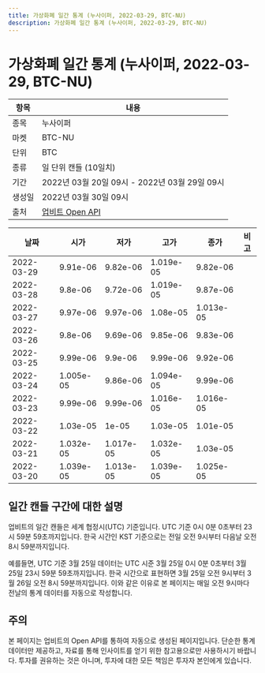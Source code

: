 ```yaml
---
title: 가상화폐 일간 통계 (누사이퍼, 2022-03-29, BTC-NU)
description: 가상화폐 일간 통계 (누사이퍼, 2022-03-29, BTC-NU)
---
```



가상화폐 일간 통계 (누사이퍼, 2022-03-29, BTC-NU)
===

|항목|내용|
|--|--|
|종목|누사이퍼|
|마켓|BTC-NU|
|단위|BTC|
|종류|일 단위 캔들 (10일치)|
|기간|2022년 03월 20일 09시 - 2022년 03월 29일 09시|
|생성일|2022년 03월 30일 09시|
|출처|[업비트 Open API](https://docs.upbit.com)|


|날짜|시가|저가|고가|종가|비고|
|--|--|--|--|--|--|
|2022-03-29|9.91e-06|9.82e-06|1.019e-05|9.82e-06|    |
|2022-03-28|9.8e-06|9.72e-06|1.019e-05|9.87e-06|    |
|2022-03-27|9.97e-06|9.97e-06|1.08e-05|1.013e-05|    |
|2022-03-26|9.8e-06|9.69e-06|9.85e-06|9.83e-06|    |
|2022-03-25|9.99e-06|9.9e-06|9.99e-06|9.92e-06|    |
|2022-03-24|1.005e-05|9.86e-06|1.094e-05|9.99e-06|    |
|2022-03-23|9.99e-06|9.99e-06|1.016e-05|1.016e-05|    |
|2022-03-22|1.03e-05|1e-05|1.03e-05|1.01e-05|    |
|2022-03-21|1.032e-05|1.017e-05|1.032e-05|1.03e-05|    |
|2022-03-20|1.039e-05|1.013e-05|1.039e-05|1.025e-05|    |


일간 캔들 구간에 대한 설명
---


업비트의 일간 캔들은 세계 협정시(UTC) 기준입니다. 
UTC 기준 0시 0분 0초부터 23시 59분 59초까지입니다. 
한국 시간인 KST 기준으로는 전일 오전 9시부터 다음날 오전 8시 59분까지입니다. 


예를들면, UTC 기준 3월 25일 데이터는 UTC 시준 3월 25일 0시 0분 0초부터 3월 25일 23시 59분 59초까지입니다. 
한국 시간으로 표현하면 3월 25일 오전 9시부터 3월 26일 오전 8시 59분까지입니다. 
이와 같은 이유로 본 페이지는 매일 오전 9시마다 전날의 통계 데이터를 자동으로 작성합니다. 


주의
---


본 페이지는 업비트의 Open API를 통하여 자동으로 생성된 페이지입니다. 
단순한 통계 데이터만 제공하고, 자료를 통해 인사이트를 얻기 위한 참고용으로만 사용하시기 바랍니다. 
투자를 권유하는 것은 아니며, 투자에 대한 모든 책임은 투자자 본인에게 있습니다. 
